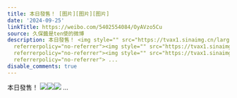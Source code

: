 ```yaml
---
title: 本日發售！ [图片][图片][图片]
date: '2024-09-25'
linkTitle: https://weibo.com/5402554084/OyAVzo5Cu
source: 久保醬是ten使的微博
description: 本日發售！ <img style="" src="https://tvax1.sinaimg.cn/large/005TCz76gy1htzsjmtak6j30u01aegx3.jpg"
  referrerpolicy="no-referrer"><img style="" src="https://tvax1.sinaimg.cn/large/005TCz76gy1htzsjnqdwwj30u00ucqet.jpg"
  referrerpolicy="no-referrer"><img style="" src="https://tvax1.sinaimg.cn/large/005TCz76gy1htzsjodw7uj31600u012v.jpg"
  referrerpolicy="no-referrer"> ...
disable_comments: true
---
```

本日發售！ <img style="" src="https://tvax1.sinaimg.cn/large/005TCz76gy1htzsjmtak6j30u01aegx3.jpg" referrerpolicy="no-referrer"><img style="" src="https://tvax1.sinaimg.cn/large/005TCz76gy1htzsjnqdwwj30u00ucqet.jpg" referrerpolicy="no-referrer"><img style="" src="https://tvax1.sinaimg.cn/large/005TCz76gy1htzsjodw7uj31600u012v.jpg" referrerpolicy="no-referrer"> ...